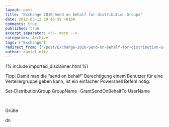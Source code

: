 ```yaml
---
layout: post
title: "Exchange 2010 Send on behalf for distribution Groups"
date: 2012-03-12 20:46:58 +0100
comments: true
published: true
excerpt_separator: <!-- more -->
categories: Archive
tags: ["Exchange"]
redirect_from: ["/post/Exchange-2010-Send-on-behalf-for-distribution-Groups", "/post/exchange-2010-send-on-behalf-for-distribution-groups"]
author: daniel nitz
---
```

<!-- more -->
{% include imported_disclaimer.html %}
<p>Tipp: Damit man die “send on behalf” Berechtigung einem Benutzer für eine Verteilergruppe geben kann, ist ein einfacher Powershell Befehl nötig:</p>  <p>Set-DistributionGroup GroupName -GrantSendOnBehalfTo UserName</p>  <p>&#160;</p>  <p>Grüße</p>  <p>dn</p>
